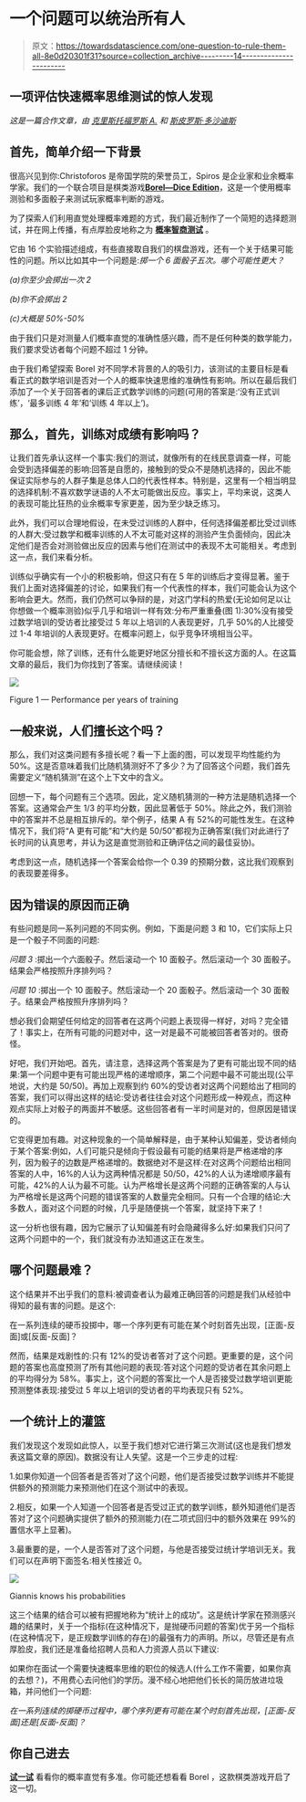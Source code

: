 # 一个问题可以统治所有人

> 原文：<https://towardsdatascience.com/one-question-to-rule-them-all-8e0d20301f31?source=collection_archive---------14----------------------->

## 一项评估快速概率思维测试的惊人发现

*这是一篇合作文章，由* [*克里斯托福罗斯 A.*](https://medium.com/u/8ab1b354ea76?source=post_page-----8e0d20301f31--------------------------------) *和* [*斯皮罗斯·多沙迪斯*](https://medium.com/u/7a0e3e502be9?source=post_page-----8e0d20301f31--------------------------------)

## 首先，简单介绍一下背景

很高兴见到你:Christoforos 是帝国学院的荣誉员工，Spiros 是企业家和业余概率学家。我们的一个联合项目是棋类游戏[**Borel—Dice Edition**](https://www.playborel.com/)，这是一个使用概率测验和多面骰子来测试玩家概率判断的游戏。

为了探索人们利用直觉处理概率难题的方式，我们最近制作了一个简短的选择题测试，并在网上传播，有点厚脸皮地称之为 [**概率智商测试**](https://docs.google.com/forms/d/e/1FAIpQLSebSL8RjS5nA6v2jn3swFA8ZbGNEXFhvKecNslO5fhlgGrGQw/viewform?usp=send_form) 。

它由 16 个实验描述组成，有些直接取自我们的棋盘游戏，还有一个关于结果可能性的问题。所以比如其中一个问题是:*掷一个 6 面骰子五次。哪个可能性更大？*

*(a)你至少会掷出一次 2*

*(b)你不会掷出 2*

*(c)大概是 50%-50%*

由于我们只是对测量人们概率直觉的准确性感兴趣，而不是任何种类的数学能力，我们要求受访者每个问题不超过 1 分钟。

由于我们希望探索 Borel 对不同学术背景的人的吸引力，该测试的主要目标是看看正式的数学培训是否对一个人的概率快速思维的准确性有影响。所以在最后我们添加了一个关于回答者的课后正式数学训练的问题(可用的答案是:‘没有正式训练’，‘最多训练 4 年’和‘训练 4 年以上’)。

## **那么，首先，训练对成绩有影响吗？**

让我们首先承认这样一个事实:我们的测试，就像所有的在线民意调查一样，可能会受到选择偏差的影响:回答是自愿的，接触到的受众不是随机选择的，因此不能保证实际参与的人群子集是总体人口的代表性样本。特别是，这里有一个相当明显的选择机制:不喜欢数学谜语的人不太可能做出反应。事实上，平均来说，这类人的表现可能比狂热的业余概率专家更差，因为至少缺乏练习。

此外，我们可以合理地假设，在未受过训练的人群中，任何选择偏差都比受过训练的人群大:受过数学和概率训练的人不太可能对这样的测验产生负面倾向，因此决定他们是否会对测验做出反应的因素与他们在测试中的表现不太可能相关。考虑到这一点，我们来看分析。

训练似乎确实有一个小的积极影响，但这只有在 5 年的训练后才变得显著。鉴于我们上面对选择偏差的讨论，如果我们有一个代表性的样本，我们可能会认为这个影响会更大。然而，我们仍然可以争辩的是，对这门学科的热爱(无论如何足以让你想做一个概率测验)似乎几乎和培训一样有效:分布严重重叠(图 1):30%没有接受过数学培训的受访者比接受过 5 年以上培训的人表现更好，几乎 50%的人比接受过 1-4 年培训的人表现更好。在概率问题上，似乎竞争环境相当公平。

你可能会想，除了训练，还有什么能更好地区分擅长和不擅长这方面的人。在这篇文章的最后，我们为你找到了答案。请继续阅读！

![](img/056da77721959d4acc470a95682cbfb5.png)

Figure 1 — Performance per years of training

## **一般来说，人们擅长这个吗？**

那么，我们对这类问题有多擅长呢？看一下上面的图，可以发现平均性能约为 50%。这是否意味着我们比随机猜测好不了多少？为了回答这个问题，我们首先需要定义“随机猜测”在这个上下文中的含义。

回想一下，每个问题有三个选项。因此，定义随机猜测的一种方法是随机选择一个答案。这通常会产生 1/3 的平均分数，因此显著低于 50%。除此之外，我们测验中的答案并不总是相互排斥的。举个例子，结果 A 有 52%的可能性发生。在这种情况下，我们将“A 更有可能”和“大约是 50/50”都视为正确答案(我们对此进行了长时间的认真思考，并认为这是直觉测验和正确评估之间的最佳妥协)。

考虑到这一点，随机选择一个答案会给你一个 0.39 的预期分数，这比我们观察到的表现要差得多。

## **因为错误的原因而正确**

有些问题是同一系列问题的不同实例。例如，下面是问题 3 和 10，它们实际上只是一个骰子不同面的问题:

*问题 3* :掷出一个六面骰子。然后滚动一个 10 面骰子。然后滚动一个 30 面骰子。结果会严格按照升序排列吗？

*问题 10* :掷出一个 10 面骰子。然后滚动一个 20 面骰子。然后滚动一个 30 面骰子。结果会严格按照升序排列吗？

想必我们会期望任何给定的回答者在这两个问题上表现得一样好，对吗？完全错了！事实上，在所有可能的问题对中，这一对是最不可能被回答者答对的。很奇怪。

好吧，我们开始吧。首先，请注意，选择这两个答案是为了更有可能出现不同的结果:第一个问题中更有可能出现严格的递增顺序，第二个问题中最不可能出现(公平地说，大约是 50/50)。再加上观察到约 60%的受访者对这两个问题给出了相同的答案，我们可以得出这样的结论:受访者往往会对这个问题形成一种观点，而这种观点实际上对骰子的两面并不敏感。这些回答者有一半时间是对的，但原因是错误的。

它变得更加有趣。对这种现象的一个简单解释是，由于某种认知偏差，受访者倾向于某个答案:例如，人们可能只是倾向于假设最有可能的结果将是严格递增的序列，因为骰子的边数是严格递增的。数据绝对不是这样:在对这两个问题给出相同答案的人中，16%的人认为这两种情况都是 50/50，42%的人认为递增顺序最有可能，42%的人认为最不可能。认为严格增长是这两个问题的正确答案的人与认为严格增长是这两个问题的错误答案的人数量完全相同。只有一个合理的结论:大多数人，面对这个问题的时候，几乎是随便挑一个答案，就坚持下来了！

这一分析也很有趣，因为它展示了认知偏差有时会隐藏得多么好:如果我们只问了这两个问题中的一个，我们就没有办法知道这正在发生。

## 哪个问题最难？

这个结果并不出乎我们的意料:被调查者认为最难正确回答的问题是我们从经验中得知的最有害的问题。是这个:

在一系列连续的硬币投掷中，哪一个序列更有可能在某个时刻首先出现，[正面-反面]或[反面-反面]？

然而，结果是戏剧性的:只有 12%的受访者答对了这个问题。更重要的是，这个问题的答案也高度预测了所有其他问题的表现:答对这个问题的受访者在其余问题上的平均得分为 58%。事实上，这个问题的答案比一个人是否接受过数学培训更能预测整体表现:接受过 5 年以上培训的受访者的平均表现只有 52%。

## **一个统计上的灌篮**

我们发现这个发现如此惊人，以至于我们想对它进行第三次测试(这也是我们想发表这篇文章的原因)。数据没有让人失望。这是一个三步走的过程:

1.如果你知道一个回答者是否答对了这个问题，他们是否接受过数学训练并不能提供额外的预测能力来预测他们在这个测试中的表现。

2.相反，如果一个人知道一个回答者是否受过正式的数学训练，额外知道他们是否答对了这个问题确实提供了额外的预测能力(在二项式回归中的额外效果在 99%的置信水平上显著)。

3.最重要的是，一个人是否答对了这个问题，与他是否接受过统计学培训无关。我们可以在声明下面签名:相关性接近 0。

![](img/0c02f823ff566efbd381cb7404b0a786.png)

Giannis knows his probabilities

这三个结果的结合可以被有把握地称为“统计上的成功”。这是统计学家在预测感兴趣的结果时，关于一个指标(在这种情况下，是抛硬币问题的答案)优于另一个指标(在这种情况下，是正规数学训练的存在)的最强有力的声明。所以，尽管还是有点厚脸皮，我们还是准备给招聘人员和人力资源人员以下建议:

如果你在面试一个需要快速概率思维的职位的候选人(什么工作不需要，如果你真的去想？)，不用费心去问他们的学历。漫不经心地把他们长长的简历放进垃圾箱，并问他们一个问题:

*在一系列连续的掷硬币过程中，哪个序列更有可能在某个时刻首先出现，[正面-反面]还是[反面-反面]？*

## 你自己进去

[**试一试**](https://docs.google.com/forms/d/e/1FAIpQLSebSL8RjS5nA6v2jn3swFA8ZbGNEXFhvKecNslO5fhlgGrGQw/viewform) 看看你的概率直觉有多准。你可能还想看看 Borel ，这款棋类游戏开启了这一切。
